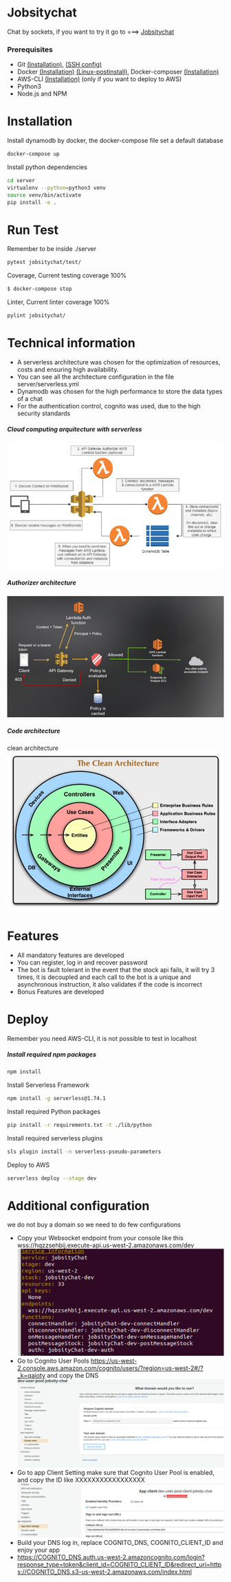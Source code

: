 # Jobsitychat
Chat by sockets, if you want to try it go to ===> [Jobsitychat](https://jobsitychat-951344569535-dev.auth.us-west-2.amazoncognito.com/login?response_type=token&client_id=bnhbtkqphva0j9dbgaui5mqhi&redirect_uri=https://jobsitychat-951344569535-dev.s3-us-west-2.amazonaws.com/index.html)
### Prerequisites
  - Git [(Installation)](https://git-scm.com/book/en/v2/Getting-Started-Installing-Git), [(SSH config)](https://support.atlassian.com/bitbucket-cloud/docs/set-up-an-ssh-key/)
  - Docker [(Installation)](https://docs.docker.com/engine/install/) [(Linux-postinstall)](https://docs.docker.com/engine/install/linux-postinstall/), Docker-composer [(Installation)](https://docs.docker.com/compose/install/)
  - AWS-CLI [(Installation)](https://docs.aws.amazon.com/cli/latest/userguide/cli-chap-install.html) (only if you want to deploy to AWS)
  - Python3
  - Node.js and NPM

# Installation
Install dynamodb by docker, the docker-compose file set a default database
```sh
docker-compose up
```
Install python dependencies
```sh
cd server
virtualenv --python=python3 venv
source venv/bin/activate
pip install -e .
```
# Run Test
Remember to be inside ./server
```sh
pytest jobsitychat/test/
```
Coverage, Current testing coverage 100%
```sh
$ docker-compose stop
```
Linter, Current linter coverage 100%
```sh
pylint jobsitychat/
```
# Technical information
* A serverless architecture was chosen for the optimization of resources, costs and ensuring high availability.
* You can see all the architecture configuration in the file server/serverless.yml
* Dynamodb was chosen for the high performance to store the data types of a chat
* For the authentication control, cognito was used, due to the high security standards
##### Cloud computing arquitecture with serverless
![Alt text](docs/apigateway_websocket.png)
##### Authorizer architecture
![Alt text](docs/custom-authorizer.png)
##### Code architecture
clean architecture
![Alt text](docs/clean_architecture.jpg)
# Features
* All mandatory features are developed
* You can register, log in and recover password
* The bot is fault tolerant in the event that the stock api fails, it will try 3 times, it is decoupled and each call to the bot is a unique and asynchronous instruction, it also validates if the code is incorrect
* Bonus Features are developed
# Deploy
Remember you need AWS-CLI, it is not possible to test in localhost
##### Install required npm packages
```sh
npm install
```
Install Serverless Framework 
```sh
npm install -g serverless@1.74.1
```
Install required Python packages
```sh
pip install -r requirements.txt -t ./lib/python
```
Install required serverless plugins
```sh
sls plugin install -n serverless-pseudo-parameters
```
Deploy to AWS
```sh
serverless deploy --stage dev
```
# Additional configuration
we do not buy a domain so we need to do few configurations
* Copy your Websocket endpoint from your console like this wss://hqzzsehbij.execute-api.us-west-2.amazonaws.com/dev
![Alt text](docs/endpoint_wss.png)
* Go to Cognito User Pools https://us-west-2.console.aws.amazon.com/cognito/users/?region=us-west-2#/?_k=qaioty and copy the DNS
![Alt text](docs/cognito_dns.png)
* Go to app Client Setting make sure that Cognito User Pool is enabled, and copy the ID like XXXXXXXXXXXXXXXXX
![Alt text](docs/cognito_client.png)
* Build your DNS log in, replace COGNITO_DNS, COGNITO_CLIENT_ID and enjoy your app
* https://COGNITO_DNS.auth.us-west-2.amazoncognito.com/login?response_type=token&client_id=COGNITO_CLIENT_ID&redirect_uri=https://COGNITO_DNS.s3-us-west-2.amazonaws.com/index.html